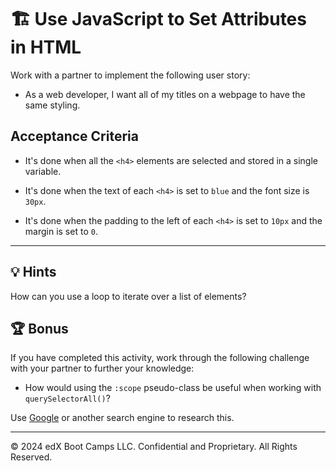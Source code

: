 # 🏗️ Use JavaScript to Set Attributes in HTML

Work with a partner to implement the following user story:

* As a web developer, I want all of my titles on a webpage to have the same styling.

## Acceptance Criteria

* It's done when all the `<h4>` elements are selected and stored in a single variable.

* It's done when the text of each `<h4>` is set to `blue` and the font size is `30px`.

* It's done when the padding to the left of each `<h4>` is set to `10px` and the margin is set to `0`.

---

## 💡 Hints

How can you use a loop to iterate over a list of elements?

## 🏆 Bonus

If you have completed this activity, work through the following challenge with your partner to further your knowledge:

* How would using the `:scope` pseudo-class be useful when working with `querySelectorAll()`?

Use [Google](https://www.google.com) or another search engine to research this.

---
© 2024 edX Boot Camps LLC. Confidential and Proprietary. All Rights Reserved.
